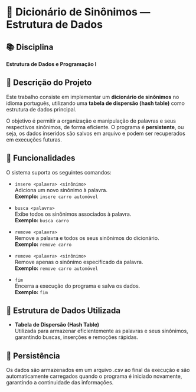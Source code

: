 # 📖 Dicionário de Sinônimos — Estrutura de Dados

## 📚 Disciplina
**Estrutura de Dados e Programação I**

## 📌 Descrição do Projeto
Este trabalho consiste em implementar um **dicionário de sinônimos** no idioma português, utilizando uma **tabela de dispersão (hash table)** como estrutura de dados principal.

O objetivo é permitir a organização e manipulação de palavras e seus respectivos sinônimos, de forma eficiente. O programa é **persistente**, ou seja, os dados inseridos são salvos em arquivo e podem ser recuperados em execuções futuras.

## 🧠 Funcionalidades

O sistema suporta os seguintes comandos:

- `insere <palavra> <sinônimo>`  
  Adiciona um novo sinônimo à palavra.  
  **Exemplo:** `insere carro automóvel`

- `busca <palavra>`  
  Exibe todos os sinônimos associados à palavra.  
  **Exemplo:** `busca carro`

- `remove <palavra>`  
  Remove a palavra e todos os seus sinônimos do dicionário.  
  **Exemplo:** `remove carro`

- `remove <palavra> <sinônimo>`  
  Remove apenas o sinônimo especificado da palavra.  
  **Exemplo:** `remove carro automóvel`

- `fim`  
  Encerra a execução do programa e salva os dados.  
  **Exemplo:** `fim`

## 🧰 Estrutura de Dados Utilizada

- **Tabela de Dispersão (Hash Table)**  
  Utilizada para armazenar eficientemente as palavras e seus sinônimos, garantindo buscas, inserções e remoções rápidas.

## 💾 Persistência

Os dados são armazenados em um arquivo .csv ao final da execução e são automaticamente carregados quando o programa é iniciado novamente, garantindo a continuidade das informações.
